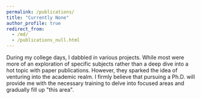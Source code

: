 ```yaml
---
permalink: /publications/
title: "Currently None"
author_profile: true
redirect_from: 
  - /md/
  - /publications_null.html
---
```


During my college days, I dabbled in various projects. While most were more of an exploration of specific subjects rather than a deep dive into a hot topic with paper publications. However, they sparked the idea of venturing into the academic realm. I firmly believe that pursuing a Ph.D. will provide me with the necessary training to delve into focused areas and gradually fill up "this area".

